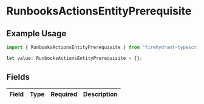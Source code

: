 # RunbooksActionsEntityPrerequisite

## Example Usage

```typescript
import { RunbooksActionsEntityPrerequisite } from "firehydrant-typescript-sdk/models/components";

let value: RunbooksActionsEntityPrerequisite = {};
```

## Fields

| Field       | Type        | Required    | Description |
| ----------- | ----------- | ----------- | ----------- |